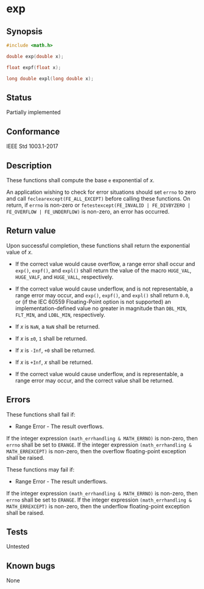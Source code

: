 # exp

## Synopsis

```c
#include <math.h>

double exp(double x);

float expf(float x);

long double expl(long double x);
```

## Status

Partially implemented

## Conformance

IEEE Std 1003.1-2017

## Description

These functions shall compute the base `e` exponential of _x_.

An application wishing to check for error situations should set `errno` to zero and call
`feclearexcept(FE_ALL_EXCEPT)` before calling these functions. On return, if `errno` is non-zero or
`fetestexcept(FE_INVALID | FE_DIVBYZERO | FE_OVERFLOW | FE_UNDERFLOW)` is non-zero, an error has occurred.

## Return value

Upon successful completion, these functions shall return the exponential value of _x_.

* If the correct value would cause overflow, a range error shall occur and `exp()`, `expf()`, and `expl()` shall return
the value of the macro `HUGE_VAL`, `HUGE_VALF`, and `HUGE_VALL`, respectively.

* If the correct value would cause underflow, and is not representable, a range error may occur, and `exp()`,
`expf()`, and `expl()` shall return `0.0`, or (if the IEC 60559 Floating-Point option is not supported) an
implementation-defined value no greater in magnitude than `DBL_MIN`, `FLT_MIN`, and `LDBL_MIN`, respectively.

* If _x_ is `NaN`, a `NaN` shall be returned.
* If _x_ is `±0`, `1` shall be returned.
* If _x_ is `-Inf`, `+0` shall be returned.
* If _x_ is `+Inf`, _x_ shall be returned.
* If the correct value would cause underflow, and is representable, a range error may occur, and the correct value shall
be returned.

## Errors

These functions shall fail if:

* Range Error - The result overflows.

 If the integer expression `(math_errhandling & MATH_ERRNO)` is non-zero, then `errno` shall be set to `ERANGE`. If
the integer expression `(math_errhandling & MATH_ERREXCEPT)` is non-zero, then the overflow floating-point exception
shall be raised.

These functions may fail if:

* Range Error - The result underflows.

 If the integer expression `(math_errhandling & MATH_ERRNO)` is non-zero, then `errno` shall be set to `ERANGE`. If
the integer expression `(math_errhandling & MATH_ERREXCEPT)` is non-zero, then the underflow floating-point exception
shall be raised.

## Tests

Untested

## Known bugs

None
